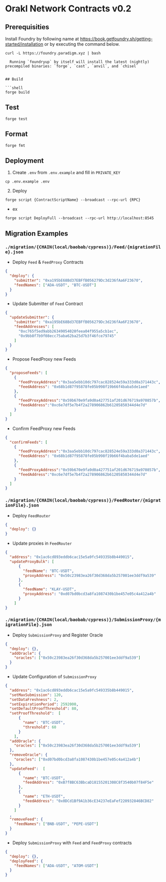 # Orakl Network Contracts v0.2

## Prerequisities

Install Foundry by following name at https://book.getfoundry.sh/getting-started/installation or by executing the command below.

````shell
curl -L https://foundry.paradigm.xyz | bash

  Running `foundryup` by itself will install the latest (nightly) precompiled binaries: `forge`, `cast`, `anvil`, and `chisel`


## Build

```shell
forge build
````

## Test

```shell
forge test
```

## Format

```shell
forge fmt
```

## Deployment

1. Create `.env` from `.env.example` and fill in `PRIVATE_KEY`

```
cp .env.example .env
```

2. Deploy

```shell
forge script {ContractScriptName} --broadcast --rpc-url {RPC}
```

- ex

```shell
forge script DeployFull --broadcast --rpc-url http://localhost:8545
```

## Migration Examples

### `./migration/{CHAIN(local/baobab/cypress)}/Feed/{migrationFile}.json`

- Deploy `Feed` & `FeedProxy` Contracts

```json
{
  "deploy": {
    "submitter": "0xa195bE68Bd37EBFfB056279Dc3d236fAa6F23670",
    "feedNames": ["ADA-USDT", "BTC-USDT"]
  }
}
```

- Update Submitter of `Feed` Contract

```json
{
  "updateSubmitter": {
    "submitter": "0xa195bE68Bd37EBFfB056279Dc3d236fAa6F23670",
    "feedAddresses": [
      "0xc765f5ed9abb26349054020feea04f955a5cb1ec",
      "0x9bb8f7b9f08ecc75aba62ba25d7b3f46fce79745"
    ]
  }
}
```

- Propose FeedProxy new Feeds

```json
{
  "proposeFeeds": [
    {
      "feedProxyAddress":"0x3aa5ebb10dc797cac828524e59a333d0a371443c",
      "feedAddress": "0x68b1d87f95878fe05b998f19b66f4baba5de1aed"
    },
    {
      "feedProxyAddress":"0x59b670e9fa9d0a427751af201d676719a970857b",
      "feedAddress":"0xc6e7df5e7b4f2a278906862b61205850344d4e7d"
    }
  ]
}
```

- Confirm FeedProxy new Feeds

```json
{
  "confirmFeeds": [
    {
      "feedProxyAddress":"0x3aa5ebb10dc797cac828524e59a333d0a371443c",
      "feedAddress": "0x68b1d87f95878fe05b998f19b66f4baba5de1aed"
    },
    {
      "feedProxyAddress":"0x59b670e9fa9d0a427751af201d676719a970857b",
      "feedAddress":"0xc6e7df5e7b4f2a278906862b61205850344d4e7d"
    }
  ]
}
```

### `./migration/{CHAIN(local/baobab/cypress)}/FeedRouter/{migrationFile}.json`


- Deploy `FeedRouter`

```json
{
  "deploy": {}
}
```

- Update proxies in `FeedRouter`

```json
{
  "address": "0x1ac6cd893eddb6cac15e5a9fc549335b8b449015",
  "updateProxyBulk": [
      {
        "feedName": "BTC-USDT",
        "proxyAddress": "0x50c23983ea26f30d368da5b257001ee3ddf9a539"
      },
      {
        "feedName": "KLAY-USDT",
        "proxyAddress": "0xd07bd0bcd3a8fa1087430b1be457e05c4a412a4b"
      }
    ]
}
```

### `./migration/{CHAIN(local/baobab/cypress)}/SubmissionProxy/{migrationFile}.json`

- Deploy `SubmissionProxy` and Register Oracle

```json
{
  "deploy": {},
  "addOracle": {
    "oracles": ["0x50c23983ea26f30d368da5b257001ee3ddf9a539"]
  }
}
```

- Update Configuration of `SubmissionProxy`

```json
{
  "address": "0x1ac6cd893eddb6cac15e5a9fc549335b8b449015",
  "setMaxSubmission": 120,
  "setDataFreshness": 2,
  "setExpirationPeriod": 2592000,
  "setDefaultProofThreshold": 80,
  "setProofThreshold":  [
      {
        "name": "BTC-USDT",
        "threshold": 60
      }
    ],
  "addOracle": {
    "oracles": ["0x50c23983ea26f30d368da5b257001ee3ddf9a539"]
  },
  "removeOracle": {
    "oracles": ["0xd07bd0bcd3a8fa1087430b1be457e05c4a412a4b"]
  },
  "updateFeed":  [
      {
        "name": "BTC-USDT",
        "feedAddress": "0xB7f8BC63BbcaD18155201308C8f3540b07f84F5e"
      },
      {
        "name": "ETH-USDT",
        "feedAddress": "0x0DCd1Bf9A1b36cE34237eEaFef220932846BCD82"
      }
    ]
  ,
  "removeFeed": {
    "feedNames": ["BNB-USDT", "PEPE-USDT"]
  }
}
```

- Deploy `SubmissionProxy` with `Feed` and `FeedProxy` contracts

```json
{
  "deploy": {},
  "deployFeed": {
    "feedNames": ["ADA-USDT", "ATOM-USDT"]
  }
}
```
